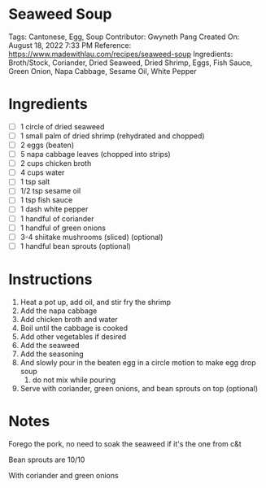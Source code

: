 # Seaweed Soup

Tags: Cantonese, Egg, Soup
Contributor: Gwyneth Pang
Created On: August 18, 2022 7:33 PM
Reference: https://www.madewithlau.com/recipes/seaweed-soup
Ingredients: Broth/Stock, Coriander, Dried Seaweed, Dried Shrimp, Eggs, Fish Sauce, Green Onion, Napa Cabbage, Sesame Oil, White Pepper

# Ingredients

- [ ]  1 circle of dried seaweed
- [ ]  1 small palm of dried shrimp (rehydrated and chopped)
- [ ]  2 eggs (beaten)
- [ ]  5 napa cabbage leaves (chopped into strips)
- [ ]  2 cups chicken broth
- [ ]  4 cups water
- [ ]  1 tsp salt
- [ ]  1/2 tsp sesame oil
- [ ]  1 tsp fish sauce
- [ ]  1 dash white pepper
- [ ]  1 handful of coriander
- [ ]  1 handful of green onions
- [ ]  3-4 shiitake mushrooms (sliced) (optional)
- [ ]  1 handful bean sprouts (optional)

# Instructions

1. Heat a pot up, add oil, and stir fry the shrimp
2. Add the napa cabbage
3. Add chicken broth and water
4. Boil until the cabbage is cooked
5. Add other vegetables if desired
6. Add the seaweed 
7. Add the seasoning
8. And slowly pour in the beaten egg in a circle motion to make egg drop soup 
    1. do not mix while pouring
9. Serve with coriander, green onions, and bean sprouts on top (optional)

# Notes

Forego the pork, no need to soak the seaweed if it's the one from c&t

Bean sprouts are 10/10

With coriander and green onions